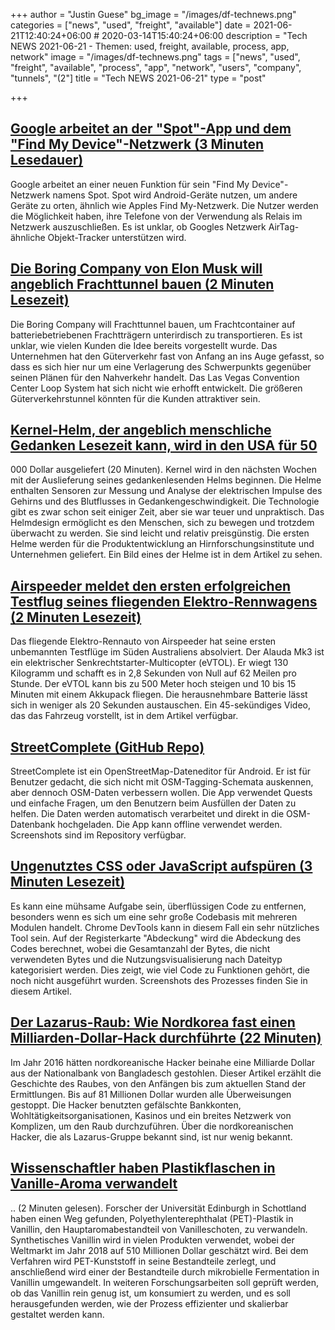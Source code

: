 +++
author = "Justin Guese"
bg_image = "/images/df-technews.png"
categories = ["news", "used", "freight", "available"]
date = 2021-06-21T12:40:24+06:00 # 2020-03-14T15:40:24+06:00
description = "Tech NEWS 2021-06-21 - Themen: used, freight, available, process, app, network"
image = "/images/df-technews.png"
tags = ["news", "used", "freight", "available", "process", "app", "network", "users", "company", "tunnels", "(2"]
title = "Tech NEWS 2021-06-21"
type = "post"

+++

## [Google arbeitet an der "Spot"-App und dem "Find My Device"-Netzwerk (3 Minuten Lesedauer)](https://9to5google.com/2021/06/18/google-spot-find-my-device-network/)

 Google arbeitet an einer neuen Funktion für sein "Find My Device"-Netzwerk namens Spot. Spot wird Android-Geräte nutzen, um andere Geräte zu orten, ähnlich wie Apples Find My-Netzwerk. Die Nutzer werden die Möglichkeit haben, ihre Telefone von der Verwendung als Relais im Netzwerk auszuschließen. Es ist unklar, ob Googles Netzwerk AirTag-ähnliche Objekt-Tracker unterstützen wird.

## [Die Boring Company von Elon Musk will angeblich Frachttunnel bauen (2 Minuten Lesezeit)](https://www.engadget.com/boring-company-wide-freight-tunnels-151932854.html)

 Die Boring Company will Frachttunnel bauen, um Frachtcontainer auf batteriebetriebenen Frachtträgern unterirdisch zu transportieren. Es ist unklar, wie vielen Kunden die Idee bereits vorgestellt wurde. Das Unternehmen hat den Güterverkehr fast von Anfang an ins Auge gefasst, so dass es sich hier nur um eine Verlagerung des Schwerpunkts gegenüber seinen Plänen für den Nahverkehr handelt. Das Las Vegas Convention Center Loop System hat sich nicht wie erhofft entwickelt. Die größeren Güterverkehrstunnel könnten für die Kunden attraktiver sein.

## [Kernel-Helm, der angeblich menschliche Gedanken Lesezeit kann, wird in den USA für 50](https://gadgets.ndtv.com/wearables/news/kernel-helmet-price-usd-50000-read-human-mind-analyse-brain-ceo-bryan-johnson-2466256)

000 Dollar ausgeliefert (20 Minuten). Kernel wird in den nächsten Wochen mit der Auslieferung seines gedankenlesenden Helms beginnen. Die Helme enthalten Sensoren zur Messung und Analyse der elektrischen Impulse des Gehirns und des Blutflusses in Gedankengeschwindigkeit. Die Technologie gibt es zwar schon seit einiger Zeit, aber sie war teuer und unpraktisch. Das Helmdesign ermöglicht es den Menschen, sich zu bewegen und trotzdem überwacht zu werden. Sie sind leicht und relativ preisgünstig. Die ersten Helme werden für die Produktentwicklung an Hirnforschungsinstitute und Unternehmen geliefert. Ein Bild eines der Helme ist in dem Artikel zu sehen.

## [Airspeeder meldet den ersten erfolgreichen Testflug seines fliegenden Elektro-Rennwagens (2 Minuten Lesezeit)](https://www.theverge.com/2021/6/20/22542459/airspeeder-alauda-evtol-flying-car-race)

 Das fliegende Elektro-Rennauto von Airspeeder hat seine ersten unbemannten Testflüge im Süden Australiens absolviert. Der Alauda Mk3 ist ein elektrischer Senkrechtstarter-Multicopter (eVTOL). Er wiegt 130 Kilogramm und schafft es in 2,8 Sekunden von Null auf 62 Meilen pro Stunde. Der eVTOL kann bis zu 500 Meter hoch steigen und 10 bis 15 Minuten mit einem Akkupack fliegen. Die herausnehmbare Batterie lässt sich in weniger als 20 Sekunden austauschen. Ein 45-sekündiges Video, das das Fahrzeug vorstellt, ist in dem Artikel verfügbar.

## [StreetComplete (GitHub Repo)](https://github.com/streetcomplete/StreetComplete)

 StreetComplete ist ein OpenStreetMap-Dateneditor für Android. Er ist für Benutzer gedacht, die sich nicht mit OSM-Tagging-Schemata auskennen, aber dennoch OSM-Daten verbessern wollen. Die App verwendet Quests und einfache Fragen, um den Benutzern beim Ausfüllen der Daten zu helfen. Die Daten werden automatisch verarbeitet und direkt in die OSM-Datenbank hochgeladen. Die App kann offline verwendet werden. Screenshots sind im Repository verfügbar.

## [Ungenutztes CSS oder JavaScript aufspüren (3 Minuten Lesezeit)](https://javascript.plainenglish.io/detect-unused-css-or-javascript-in-your-code-8d200ef07e50)

 Es kann eine mühsame Aufgabe sein, überflüssigen Code zu entfernen, besonders wenn es sich um eine sehr große Codebasis mit mehreren Modulen handelt. Chrome DevTools kann in diesem Fall ein sehr nützliches Tool sein. Auf der Registerkarte "Abdeckung" wird die Abdeckung des Codes berechnet, wobei die Gesamtanzahl der Bytes, die nicht verwendeten Bytes und die Nutzungsvisualisierung nach Dateityp kategorisiert werden. Dies zeigt, wie viel Code zu Funktionen gehört, die noch nicht ausgeführt wurden. Screenshots des Prozesses finden Sie in diesem Artikel.

## [Der Lazarus-Raub: Wie Nordkorea fast einen Milliarden-Dollar-Hack durchführte (22 Minuten)](https://www.bbc.com/news/stories-57520169)

 Im Jahr 2016 hätten nordkoreanische Hacker beinahe eine Milliarde Dollar aus der Nationalbank von Bangladesch gestohlen. Dieser Artikel erzählt die Geschichte des Raubes, von den Anfängen bis zum aktuellen Stand der Ermittlungen. Bis auf 81 Millionen Dollar wurden alle Überweisungen gestoppt. Die Hacker benutzten gefälschte Bankkonten, Wohltätigkeitsorganisationen, Kasinos und ein breites Netzwerk von Komplizen, um den Raub durchzuführen. Über die nordkoreanischen Hacker, die als Lazarus-Gruppe bekannt sind, ist nur wenig bekannt.

## [Wissenschaftler haben Plastikflaschen in Vanille-Aroma verwandelt](https://www.fastcompany.com/90647727/scientist-just-turned-plastic-bottles-into-vanilla-flavoring)

.. (2 Minuten gelesen). Forscher der Universität Edinburgh in Schottland haben einen Weg gefunden, Polyethylenterephthalat (PET)-Plastik in Vanillin, den Hauptaromabestandteil von Vanilleschoten, zu verwandeln. Synthetisches Vanillin wird in vielen Produkten verwendet, wobei der Weltmarkt im Jahr 2018 auf 510 Millionen Dollar geschätzt wird. Bei dem Verfahren wird PET-Kunststoff in seine Bestandteile zerlegt, und anschließend wird einer der Bestandteile durch mikrobielle Fermentation in Vanillin umgewandelt. In weiteren Forschungsarbeiten soll geprüft werden, ob das Vanillin rein genug ist, um konsumiert zu werden, und es soll herausgefunden werden, wie der Prozess effizienter und skalierbar gestaltet werden kann.

